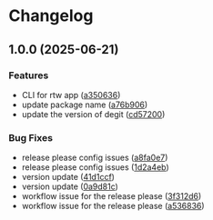 # Changelog

## 1.0.0 (2025-06-21)


### Features

* CLI for rtw app ([a350636](https://github.com/hidaytrahman/create-reactw-app/commit/a3506365e66d4e9f984bd6dee0ecab289d872cec))
* update package name ([a76b906](https://github.com/hidaytrahman/create-reactw-app/commit/a76b9061add80b9b3e8be5cc27f25fef14c45d34))
* update the version of  degit ([cd57200](https://github.com/hidaytrahman/create-reactw-app/commit/cd572002c5c4017309de9c97b951045d163f1098))


### Bug Fixes

* release please config issues ([a8fa0e7](https://github.com/hidaytrahman/create-reactw-app/commit/a8fa0e7fc492e286a71411749b109ecd98aa14ad))
* release please config issues ([1d2a4eb](https://github.com/hidaytrahman/create-reactw-app/commit/1d2a4eb0bf3ce8235bbeca4748d13ef8a8afe5ea))
* version update ([41d1ccf](https://github.com/hidaytrahman/create-reactw-app/commit/41d1ccf63f087783d639bbfff97edeaf545ea445))
* version update ([0a9d81c](https://github.com/hidaytrahman/create-reactw-app/commit/0a9d81cc20a360820a30bd676a654f9f5aa4d29b))
* workflow issue for the release please ([3f312d6](https://github.com/hidaytrahman/create-reactw-app/commit/3f312d6d706102805cd0517f7291cc40258d8b8f))
* workflow issue for the release please ([a536836](https://github.com/hidaytrahman/create-reactw-app/commit/a536836e0c96cc1c38517c4141e4b84eeec4d680))
